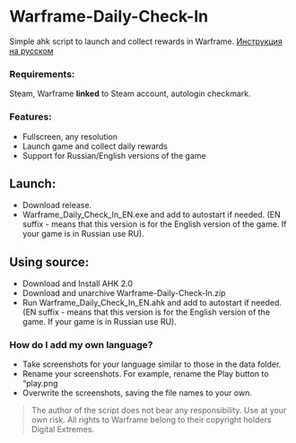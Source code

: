 # Warframe-Daily-Check-In 
Simple ahk script to launch and collect rewards in Warframe. [Инструкция на русском](https://github.com/MotiasNotMe/Warframe-Daily-Check-In/blob/main/%D0%9F%D1%80%D0%BE%D1%87%D1%82%D0%B8%D0%9C%D0%B5%D0%BD%D1%8F.md)

### Requirements:
Steam, Warframe __linked__ to Steam account, autologin checkmark.

### Features:
- Fullscreen, any resolution
- Launch game and collect daily rewards
- Support for Russian/English versions of the game

## Launch:
- Download release.
- Warframe_Daily_Check_In_EN.exe and add to autostart if needed. (EN suffix - means that this version is for the English version of the game. If your game is in Russian use RU).


## Using source:
- Download and Install AHK 2.0
- Download and unarchive Warframe-Daily-Check-In.zip
- Run Warframe_Daily_Check_In_EN.ahk and add to autostart if needed. (EN suffix - means that this version is for the English version of the game. If your game is in Russian use RU).

### How do I add my own language?
- Take screenshots for your language similar to those in the data folder.
- Rename your screenshots. For example, rename the Play button to “play.png
- Overwrite the screenshots, saving the file names to your own.

> The author of the script does not bear any responsibility. Use at your own risk.
All rights to Warframe belong to their copyright holders Digital Extremes.
